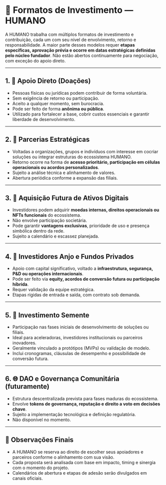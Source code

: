 # 💼 Formatos de Investimento — HUMANO

A HUMANO trabalha com múltiplos formatos de investimento e contribuição, cada um com seu nível de envolvimento, retorno e responsabilidade. A maior parte desses modelos requer **etapas específicas, aprovação prévia e ocorre em datas estratégicas definidas pelo núcleo fundador**. Não estão abertos continuamente para negociação, com exceção do apoio direto.

---

## 1. 🙌 Apoio Direto (Doações)

- Pessoas físicas ou jurídicas podem contribuir de forma voluntária.
- Sem exigência de retorno ou participação.
- Aceito a qualquer momento, sem burocracia.
- Pode ser feito de forma **anônima ou pública**.
- Utilizado para fortalecer a base, cobrir custos essenciais e garantir liberdade de desenvolvimento.

---

## 2. 🤝 Parcerias Estratégicas

- Voltadas a organizações, grupos e indivíduos com interesse em cocriar soluções ou integrar estruturas do ecossistema HUMANO.
- Retorno ocorre na forma de **acesso prioritário, participação em células operacionais ou acordos personalizados**.
- Sujeito a análise técnica e alinhamento de valores.
- Abertura periódica conforme a expansão das filiais.

---

## 3. 🎯 Aquisição Futura de Ativos Digitais

- Investidores podem adquirir **moedas internas, direitos operacionais ou NFTs funcionais** do ecossistema.
- Não envolve participação societária.
- Pode garantir **vantagens exclusivas**, prioridade de uso e presença simbólica dentro da rede.
- Sujeito a calendário e escassez planejada.

---

## 4. 👼 Investidores Anjo e Fundos Privados

- Apoio com capital significativo, voltado a **infraestrutura, segurança, P&D ou operações internacionais**.
- Pode ser feito via **equity, acordos de conversão futura ou participação híbrida**.
- Requer validação da equipe estratégica.
- Etapas rígidas de entrada e saída, com contrato sob demanda.

---

## 5. 🧬 Investimento Semente

- Participação nas fases iniciais de desenvolvimento de soluções ou filiais.
- Ideal para aceleradoras, investidores institucionais ou parceiros inovadores.
- Geralmente vinculado a protótipos (MVPs) ou validação de modelo.
- Inclui cronogramas, cláusulas de desempenho e possibilidade de conversão futura.

---

## 6. 🌐 DAO e Governança Comunitária (futuramente)

- Estrutura descentralizada prevista para fases maduras do ecossistema.
- Envolve **tokens de governança, reputação e direito a voto em decisões chave**.
- Sujeito a implementação tecnológica e definição regulatória.
- Não disponível no momento.

---

## 📌 Observações Finais

- A HUMANO se reserva ao direito de escolher seus apoiadores e parceiros conforme o alinhamento com sua visão.
- Cada proposta será analisada com base em impacto, timing e sinergia com o momento do projeto.
- Calendários de abertura e etapas de adesão serão divulgados em canais oficiais.


